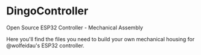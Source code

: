# DingoController
Open Source ESP32 Controller - Mechanical Assembly

Here you'll find the files you need to build your own mechanical housing for @wolfeidau's ESP32 controller.
